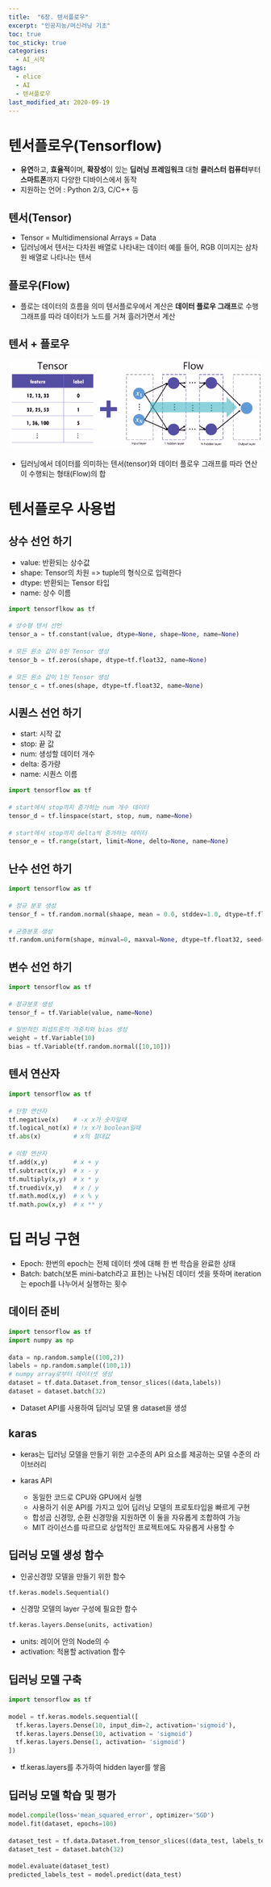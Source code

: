 ```yaml
---
title:  "6장. 텐서플로우"
excerpt: "인공지능/머신러닝 기초"
toc: true
toc_sticky: true
categories:
  - AI_시작
tags:
  - elice
  - AI
  - 텐서플로우
last_modified_at: 2020-09-19
---
```


# 텐서플로우(Tensorflow)

* **유연**하고, **효율적**이며, **확장성**이 있는 **딥러닝 프레임워크** 대형 **클러스터 컴퓨터**부터 **스마트폰**까지 다양한 디바이스에서 동작
* 지원하는 언어 : Python 2/3, C/C++ 등

## 텐서(Tensor)

* Tensor = Multidimensional Arrays = Data
* 딥러닝에서 텐서는 다차원 배열로 나타내는 데이터 예를 들어, RGB 이미지는 삼차원 배열로 나타나는 텐서

## 플로우(Flow)

* 플로는 데이터의 흐름을 의미 텐서플로우에서 계산은 **데이터 플로우 그래프**로 수행 그래프를 따라 데이터가 노드를 거쳐 흘러가면서 계산

## 텐서 + 플로우

![tensorflow](/assets/images/elice/tensorflow.PNG) 

* 딥러닝에서 데이터를 의미하는 텐서(tensor)와 데이터 플로우 그래프를 따라 연산이 수행되는 형태(Flow)의 합

# 텐서플로우 사용법

## 상수 선언 하기

* value: 반환되는 상수값
* shape: Tensor의 차원 => tuple의 형식으로 입력한다
* dtype: 반환되는 Tensor 타입
* name: 상수 이름

```python
import tensorflkow as tf

# 상수형 텐서 선언
tensor_a = tf.constant(value, dtype=None, shape=None, name=None)

# 모든 원소 값이 0인 Tensor 생성
tensor_b = tf.zeros(shape, dtype=tf.float32, name=None)

# 모든 원소 값이 1인 Tensor 생성
tensor_c = tf.ones(shape, dtype=tf.float32, name=None)
```

## 시퀀스 선언 하기

* start: 시작 값
* stop: 끝 값
* num: 생성할 데이터 개수
* delta: 증가량
* name: 시퀀스 이름

```python
import tensorflow as tf

# start에서 stop까지 증가하는 num 개수 데이터
tensor_d = tf.linspace(start, stop, num, name=None)

# start에서 stop까지 delta씩 증가하는 데이터
tensor_e = tf.range(start, limit=None, delto=None, name=None)
```

## 난수 선언 하기

```python
import tensorflow as tf

# 정규 분포 생성
tensor_f = tf.random.normal(shaape, mean = 0.0, stddev=1.0, dtype=tf.float32, seed=None, name='normal')

# 균증분포 생성
tf.random.uniform(shape, minval=0, maxval=None, dtype=tf.float32, seed=None, name='uniform')
```

## 변수 선언 하기

```python
import tensorflow as tf

# 정규분포 생성
tensor_f = tf.Variable(value, name=None)

# 일반적인 퍼셉트론의 가중치와 bias 생성
weight = tf.Variable(10)
bias = tf.Variable(tf.random.normal([10,10]))
```

## 텐서 연산자

```python
import tensorflow as tf

# 단항 연산자
tf.negative(x)    # -x x가 숫자일때 
tf.logical_not(x) # !x x가 boolean일때
tf.abs(x)         # x의 절대값

# 이항 연산자
tf.add(x,y)       # x + y
tf.subtract(x,y)  # x - y
tf.multiply(x,y)  # x * y
tf.truediv(x,y)   # x / y
tf.math.mod(x,y)  # x % y
tf.math.pow(x,y)  # x ** y
```

# 딥 러닝 구현

* Epoch: 한번의 epoch는 전체 데이터 셋에 대해 한 번 학습을 완료한 상태
* Batch: batch(보톤 mini-batch라고 표현)는 나눠진 데이터 셋을 뜻하며 iteration는 epoch를 나누어서 실행하는 횟수

## 데이터 준비

```python
import tensorflow as tf
import numpy as np

data = np.random.sample((100,2))
labels = np.random.sample((100,1))
# numpy array로부터 데이터셋 생성
dataset = tf.data.Dataset.from_tensor_slices((data,labels))
dataset = dataset.batch(32)
```

* Dataset API를 사용하여 딥러닝 모델 용 dataset을 생성

## karas

* keras는 딥러닝 모델을 만들기 위한 고수준의 API 요소를 제공하는 모델 수준의 라이브러리

* karas API
  * 동일한 코드로 CPU와 GPU에서 실행
  * 사용하기 쉬운 API를 가지고 있어 딥러닝 모델의 프로토타입을 빠르게 구현
  * 합성곱 신경망, 순환 신경망을 지원하면 이 둘을 자유롭게 조합하여 가능
  * MIT 라이선스를 따르므로 상업적인 프로젝트에도 자유롭게 사용할 수 
  
## 딥러닝 모델 생성 함수

* 인공신경망 모델을 만들기 위한 함수

```python
tf.keras.models.Sequential()
```

* 신경망 모델의 layer 구성에 필요한 함수

```python
tf.keras.layers.Dense(units, activation)
```

* units: 레이어 안의 Node의 수
* activation: 적용할 activation 함수

## 딥러닝 모델 구축

```python
import tensorflow as tf

model = tf.keras.models.sequential([
  tf.keras.layers.Dense(10, input_dim=2, activation='sigmoid'),
  tf.keras.layers.Dense(10, activation = 'sigmoid')
  tf.keras.layers.Dense(1, activation= 'sigmoid')
])  
```

* tf.keras.layers를 추가하여 hidden layer를 쌓음

## 딥러닝 모델 학습 및 평가

```python
model.compile(loss='mean_squared_error', optimizer='SGD')
model.fit(dataset, epochs=100)

dataset_test = tf.data.Dataset.from_tensor_slices((data_test, labels_test))
dataset_test = dataset.batch(32)

model.evaluate(dataset_test)
predicted_labels_test = model.predict(data_test)
```

